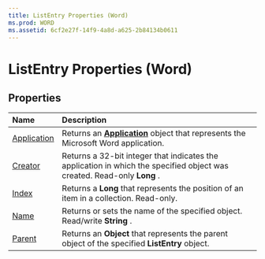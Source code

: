 ```yaml
---
title: ListEntry Properties (Word)
ms.prod: WORD
ms.assetid: 6cf2e27f-14f9-4a8d-a625-2b84134b0611
---
```



# ListEntry Properties (Word)

## Properties



|**Name**|**Description**|
|:-----|:-----|
|[Application](listentry-application-property-word.md)|Returns an  **[Application](application-object-word.md)** object that represents the Microsoft Word application.|
|[Creator](listentry-creator-property-word.md)|Returns a 32-bit integer that indicates the application in which the specified object was created. Read-only  **Long** .|
|[Index](listentry-index-property-word.md)|Returns a  **Long** that represents the position of an item in a collection. Read-only.|
|[Name](listentry-name-property-word.md)|Returns or sets the name of the specified object. Read/write  **String** .|
|[Parent](listentry-parent-property-word.md)|Returns an  **Object** that represents the parent object of the specified **ListEntry** object.|

